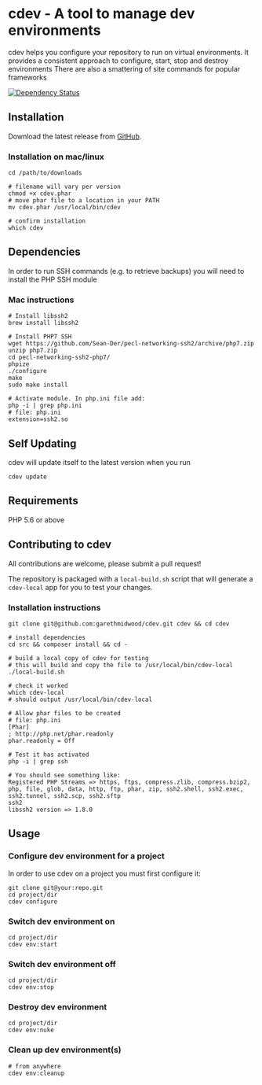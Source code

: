 cdev - A tool to manage dev environments
========================================

cdev helps you configure your repository to run on virtual environments.
It provides a consistent approach to configure, start, stop and destroy environments
There are also a smattering of site commands for popular frameworks

[![Dependency Status](https://www.versioneye.com/user/projects/599720fc0fb24f0bf7c2082a/badge.svg?style=flat)](https://www.versioneye.com/user/projects/599720fc0fb24f0bf7c2082a)

Installation
------------
Download the latest release from [GitHub](https://github.com/garethmidwood/cdev/releases/latest).

### Installation on mac/linux
```
cd /path/to/downloads

# filename will vary per version
chmod +x cdev.phar
# move phar file to a location in your PATH
mv cdev.phar /usr/local/bin/cdev

# confirm installation
which cdev
```

Dependencies
------------
In order to run SSH commands (e.g. to retrieve backups) you will need to install the PHP SSH module

### Mac instructions
```
# Install libssh2
brew install libssh2

# Install PHP7 SSH
wget https://github.com/Sean-Der/pecl-networking-ssh2/archive/php7.zip
unzip php7.zip
cd pecl-networking-ssh2-php7/
phpize
./configure
make
sudo make install

# Activate module. In php.ini file add:
php -i | grep php.ini
# file: php.ini
extension=ssh2.so
```

Self Updating
-------------
cdev will update itself to the latest version when you run
```
cdev update
```


Requirements
------------
PHP 5.6 or above



Contributing to cdev
--------------------
All contributions are welcome, please submit a pull request!

The repository is packaged with a `local-build.sh` script that will generate a `cdev-local` app for you to test your changes.

### Installation instructions
```
git clone git@github.com:garethmidwood/cdev.git cdev && cd cdev

# install dependencies
cd src && composer install && cd -

# build a local copy of cdev for testing
# this will build and copy the file to /usr/local/bin/cdev-local
./local-build.sh

# check it worked
which cdev-local
# should output /usr/local/bin/cdev-local

# Allow phar files to be created
# file: php.ini
[Phar]
; http://php.net/phar.readonly
phar.readonly = Off

# Test it has activated
php -i | grep ssh

# You should see something like:
Registered PHP Streams => https, ftps, compress.zlib, compress.bzip2, php, file, glob, data, http, ftp, phar, zip, ssh2.shell, ssh2.exec, ssh2.tunnel, ssh2.scp, ssh2.sftp
ssh2
libssh2 version => 1.8.0
```



Usage
-----

### Configure dev environment for a project
In order to use cdev on a project you must first configure it:
```
git clone git@your:repo.git
cd project/dir
cdev configure
```

### Switch dev environment on
```
cd project/dir
cdev env:start
```

### Switch dev environment off
```
cd project/dir
cdev env:stop
```

### Destroy dev environment
```
cd project/dir
cdev env:nuke
```

### Clean up dev environment(s)
```
# from anywhere
cdev env:cleanup
```

